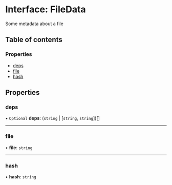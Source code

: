# Interface: FileData

Some metadata about a file

## Table of contents

### Properties

- [deps](../../devkit/documents/FileData#deps)
- [file](../../devkit/documents/FileData#file)
- [hash](../../devkit/documents/FileData#hash)

## Properties

### deps

• `Optional` **deps**: (`string` \| [`string`, `string`])[]

---

### file

• **file**: `string`

---

### hash

• **hash**: `string`

